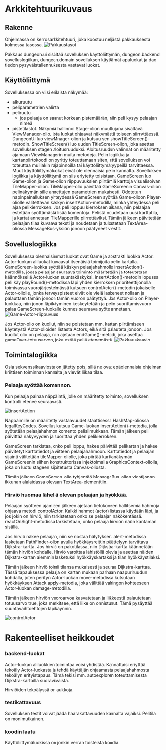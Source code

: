 # Arkkitehtuurikuvaus
## Rakenne
Ohjelmassa on kerrosarkkitehtuuri, joka koostuu neljästä pakkauksesta kolmessa tasossa.
![Pakkaustasot](pakkausarkkitehtuuri.png)

Pakkaus dungeon.ui sisältää sovelluksen käyttöliittymän, dungeon.backend sovelluslogiikan, dungeon.domain sovelluksen käyttämät apuluokat ja dao tiedon pysyväistallennuksesta vastavat luokat.

## Käyttöliittymä
Sovelluksessa on viisi erilaista näkymää:  
- alkuruutu
- peliparametrien valinta
- peliruutu
    - jos pelaaja on saanut korkean pistemäärän, niin peli kysyy pelaajan nimeä
- pistetilastot.
Näkymiä hallinnoi Stage-olion muuttujana sisältävä ViewManager-olio, jota luokat ohjaavat näkymästä toiseen siirryttäessä. DungeonUi luo viewMnager-olion ja kutsuu sen showTitleScreen()-metodin. ShowTitleScreen() luo uuden TitleScreen-olion, joka asettaa sovelluksen stagen aloitusruuduksi. Aloitusruudun valinnat on määritetty ajamaan ViewManagerin muita metodeja.
Pelin logiikka ja kartanpiirtokoodi on pyritty toteuttamaan siten, että sovelluksen voi toteuttaa muillakin rajapinnoilla tai käyttöliittymätyypeillä tarvittaessa. Muut käyttöliittymäluokat eivät ole olennaisia pelin kannalta. Sovelluksen logiikka ja käyttöliittymä on siis eriytetty toisistaan.
GameScreen luo Game-olion ja Game-olion riippuvuuksien piirtämiä karttoja visualisoivan TileMapper-olion. TileMapper-olio päivittää GameScreenin Canvas-olion pelinäkymän sille annettujen parametrien mukaisesti. Odotetun napinpainalluksen yhteydessä GameScreen syöttää Game-olioon Player-oliolle välitettävän käskyn insertAction-metodilla, minkä yhteydessä peli ajaa pelikierroksen. Jos peli loppuu kierroksen aikana, niin pelaajaa estetään syöttämästä lisää komentoja. Pelistä noudetaan uusi karttatila, ja kartat annetaan TileMapperille piirrettäviksi. Tämän jälkeen päivitetään pelaajan tilaa kuvaava teksti ja noudetaan ja tulostetaan TextArea-oliossa MessageBus-yksiön jonoon päätyneet viestit.

## Sovelluslogiikka
Sovelluksessa olennaisimmat luokat ovat Game ja abstrakti luokka Actor. Actor-luokan aliluokat kuvaavat itsenäisiä toimijoita pelin kartalla. GameScreen-luokka syöttää käskyn pelaajahahmolle insertAction()-metodilla, jossa pelaajan seuraava toiminto määritetään ja toteutetaan käännöksellä Actor-luokan suuntakäskyksi.
insertAction()-metodin lopussa peli käy playRound()-metodissa läpi yhden kierroksen prioriteettijonolla toimivassa vuorojärjestelmässä kutsuen controlActor()-metodin jokaiselle Actor-oliolle, jonka terveyspisteet eivät ole vielä laskeneet nollaan ja palauttaen tämän jonoon tämän vuoron päätyttyä. Jos Actor-olio on Player-luokkaa, niin jonon läpikäyminen keskeytetään ja pelin suorittamisvuoro palaa GameScreen-luokalle kunnes seuraava syöte annetaan.
![Game-Actor-riippuvuus](gameactor.png)

Jos Actor-olio on kuollut, niin se poistetaan mm. kartan piirtämiseen käytetystä Actor-olioiden listasta Actors, eikä sitä palauteta jonoon. Jos kuollut olio on pelaaja, niin ajetaan endGame()-metodi, joka asettaa gameOver-totuusarvon, joka estää peliä etenemästä.
![Pakkauskaavio](pakkauskaavio.png)

## Toimintalogiikka
Osia sekvenssikaaviosta on jätetty pois, sillä ne ovat epäolennaisia ohjelman kriittisen toiminnan kannalta ja vievät liikaa tilaa.

### Pelaaja syöttää komennon.
Kun pelaaja painaa näppäintä, jolle on määritetty toiminto, sovelluksen kontrolli etenee seuraavasti.

![insertAction](insertAction.png)

Näppäimille on määritetty vastaavuudet staattisessa HashMap-oliossa legalKeyCodes. Sovellus kutsuu Game-luokan insertAction()-metodia, jolla syötetään pelaajahahmon komento pelisilmukkaan. Tämän jälkeen peli päivittää näkyvyyden ja suorittaa yhden pelikierroksen.

GameScreen tarkistaa, onko peli loppu, hakee päivittää pelikartan ja hakee päivitetyt karttatiedot ja viitteen pelaajahahmoon. Karttatiedot ja pelaajan sijainti välitetään tileMapper-oliolle, joka piirtää karttanäkymän GameScreenin siihen konstruktorissa injektoimalla GraphicsContext-oliolla, joka on luotu stageen sijoitetusta Canvas-oliosta.

Tämän jälkeen GameScreen-olio tyhjentää MessageBus-olion viestijonon ikkunan alalaidassa olevaan TextArea-elementtiin.

### Hirviö huomaa lähellä olevan pelaajan ja hyökkää.
Pelaajan syötteen ajamisen jälkeen ajetaan tietokoneen hallitsemia hahmoja ohjaava metodi controlActor. Kaikki hahmot (actor) listassa käydään läpi, ja jos jokin on hirviö, niin tarkistetaan onko se pelaajan näkökentässä. reactOnSight-metodissa tarkistetaan, onko pelaaja hirviön näön kantaman sisällä.

Jos hirviö näkee pelaajan, niin se nostaa hälytyksen. alert-metodissa lasketaan PathFinder-olion avulla hyökkäysreittin päättelyyn tarvittava Dijkstra-kartta. Jos hirviö on pakotilassa, niin Dijkstra-kartta käännetään tämän hirviön kohdalle. Hirviö varoittaa lähistöllä olevia ja asettaa näiden Dijkstra-kartan aiemmin lasketuksi hyökkäyskartaksi ja tilan hyökkäystilaksi.

Tämän jälkeen hirviö toimii tilansa mukaisesti ja seuraa Dijkstra-karttaa. Tässä tapauksessa pelaaja on kartan mukaan parhaan naapuriruudun kohdalla, joten perityn Actor-luokan move-metodissa kutsutaan hyökkäyksen Attack apply-metodia, joka välittää vahingon kohteeseen Actor-luokan damage-metodilla.

Tämän jälkeen hirviön vuoroarvoa kasvatetaan ja liikkeestä palautetaan totuusarvo true, joka merkitsee, että liike on onnistunut. Tämä pysäyttää suuntavaihtoehtojen läpikäynnin.

![controlActor](controlActor.png)

# Rakenteelliset heikkoudet
### backend-luokat
Actor-luokan aliluokkien toimintaa voisi yhdistää. Kannattaisi eriyttää tekoäly Actor-luokasta ja tehdä käyttäjän ohjaamasta pelaajahahmosta tekoälyn erityistapaus. Tämä tekisi mm. autoexploren toteuttamisesta Dijkstra-kartoilla suoraviivaista.

Hirviöiden tekoälyssä on aukkoja.

### testikattavuus
Sovelluksen testit voivat jäädä haarakattavuuden kannalta vajaiksi. Pelitila on monimutkainen.

### koodin laatu
Käyttöliittymäluokissa on jonkin verran toisteista koodia.
